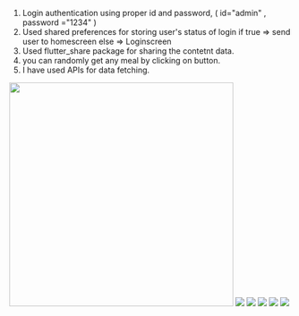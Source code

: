 1) Login authentication using proper id and password, ( id="admin" , password ="1234" )
2) Used shared preferences for storing user's status of login if true => send user to homescreen else => Loginscreen
3) Used flutter_share package for sharing the contetnt data.
4) you can randomly get any meal by clicking on button. 
5) I have used APIs for data fetching.

<img src="https://user-images.githubusercontent.com/46574484/219851284-f9c44147-a8c6-4abb-8052-3514f1a628a5.png" width="400">
<img src="https://user-images.githubusercontent.com/46574484/219851387-2253648e-a355-4549-8872-949e0d0840b5.png width="400">
<img src="https://user-images.githubusercontent.com/46574484/219851405-bd176482-8c43-457f-8a77-ee30be7cc95f.png width="400">
<img src="https://user-images.githubusercontent.com/46574484/219851411-3b200390-f5b9-4451-90b9-dcbfac11c768.png width="400">
<img src="https://user-images.githubusercontent.com/46574484/219851429-2dee2f27-389b-4a25-bd0b-2d57f042c276.png width="400">
<img src="https://user-images.githubusercontent.com/46574484/219851435-334367a9-5f5f-4005-98fc-c31b97cf7952.png width="400">


